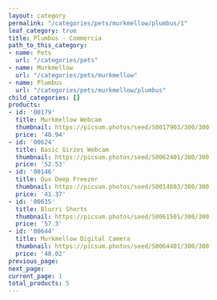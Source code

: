 ```yaml
---
layout: category
permalink: "/categories/pets/murkmellow/plumbus/1"
leaf_category: true
title: Plumbus - Commercia
path_to_this_category:
- name: Pets
  url: "/categories/pets"
- name: Murkmellow
  url: "/categories/pets/murkmellow"
- name: Plumbus
  url: "/categories/pets/murkmellow/plumbus"
child_categories: []
products:
- id: '00179'
  title: Murkmellow Webcam
  thumbnail: https://picsum.photos/seed/S0017903/300/300
  price: '48.94'
- id: '00624'
  title: Basic Girzes Webcam
  thumbnail: https://picsum.photos/seed/S0062401/300/300
  price: '52.53'
- id: '00146'
  title: Qux Deep Freezer
  thumbnail: https://picsum.photos/seed/S0014603/300/300
  price: '41.37'
- id: '00615'
  title: Blurri Shorts
  thumbnail: https://picsum.photos/seed/S0061501/300/300
  price: '57.3'
- id: '00644'
  title: Murkmellow Digital Camera
  thumbnail: https://picsum.photos/seed/S0064401/300/300
  price: '48.02'
previous_page: 
next_page: 
current_page: 1
total_products: 5
---
```

